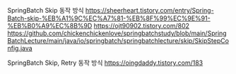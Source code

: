 SpringBatch Skip 동작 방식
https://sheerheart.tistory.com/entry/Spring-Batch-skip-%EB%A1%9C%EC%A7%81-%EB%8F%99%EC%9E%91-%EB%B0%A9%EC%8B%9D
https://ojt90902.tistory.com/802
https://github.com/chickenchickenlove/springbatchstudy/blob/main/SpringBatchLecture/main/java/io/springbatch/springbatchlecture/skip/SkipStepConfig.java

SpringBatch Skip, Retry 동작 방식
https://oingdaddy.tistory.com/183